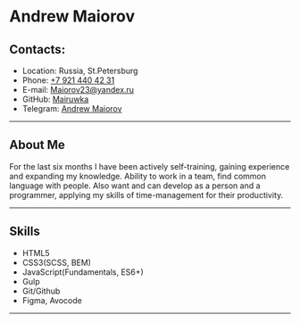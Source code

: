 # Andrew Maiorov  

## Contacts:
* Location: Russia, St.Petersburg
 * Phone: [+7 921 440 42 31](+79214404231)
 * E-mail: [Maiorov23@yandex.ru](Maiorov23@yandex.ru)
 * GitHub: [Mairuwka](https://github.com/Mairuwka)
 * Telegram: [Andrew Maiorov](https://t.me/Mairuwka)
<hr>

## About Me
For the last six months I have been actively self-training, gaining experience and expanding my knowledge. Ability to work in a team, find common language with people. Also want and can develop as a person and a programmer, applying my skills of time-management for their productivity.
<hr>

## Skills
* HTML5
* CSS3(SCSS, BEM)
* JavaScript(Fundamentals, ES6+)
* Gulp
* Git/Github
* Figma, Avocode
<hr>